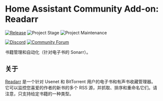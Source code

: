 # Home Assistant Community Add-on: Readarr

[![Release][release-shield]][release] ![Project Stage][project-stage-shield] ![Project Maintenance][maintenance-shield]

[![Discord][discord-shield]][discord] [![Community Forum][forum-shield]][forum]

书籍管理和自动化（针对电子书的 Sonarr）。

## 关于

[Readarr] 是一个针对 Usenet 和 BitTorrent 用户的电子书和有声书收藏管理器。它可以监控您喜爱的作者的新书的多个 RSS 源，并抓取、排序和重命名它们。请注意，只支持给定书籍的一种类型。

[Readarr]: https://readarr.com

[discord-shield]: https://img.shields.io/discord/330944238910963714.svg
[discord]: https://discord.gg/c5DvZ4e
[forum-shield]: https://img.shields.io/badge/community-forum-brightgreen.svg
[forum]: https://community.home-assistant.io/t/?u=frenck
[maintenance-shield]: https://img.shields.io/maintenance/yes/2025.svg
[project-stage-shield]: https://img.shields.io/badge/project%20stage-experimental-yellow.svg
[release-shield]: https://img.shields.io/badge/version-v0.3.1-blue.svg
[release]: https://github.com/hassio-addons/addon-readarr/tree/v0.3.1